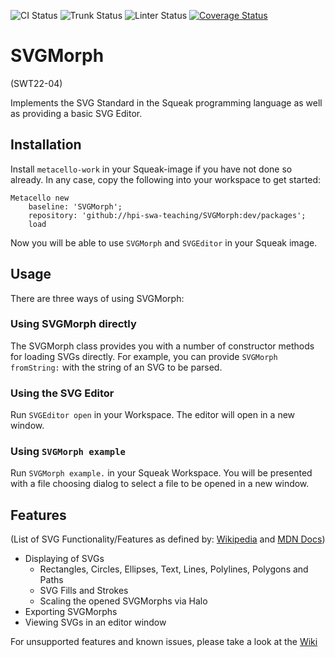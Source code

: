 ![CI Status](https://github.com/hpi-swa-teaching/SVGMorph/actions/workflows/ci.yml/badge.svg)
![Trunk Status](https://github.com/hpi-swa-teaching/SVGMorph/actions/workflows/ci-trunk.yml/badge.svg)
![Linter Status](https://github.com/hpi-swa-teaching/SVGMorph/actions/workflows/ci-linter.yml/badge.svg)
[![Coverage Status](https://coveralls.io/repos/github/hpi-swa-teaching/SVGMorph/badge.svg?branch=dev)](https://coveralls.io/github/hpi-swa-teaching/SVGMorph?branch=dev)

# SVGMorph
(SWT22-04)

Implements the SVG Standard in the Squeak programming language as well as providing a basic SVG Editor. 

## Installation
Install `metacello-work` in your Squeak-image if you have not done so already. In any case, copy the following into your workspace to get started:
```smalltalk
Metacello new
    baseline: 'SVGMorph';
    repository: 'github://hpi-swa-teaching/SVGMorph:dev/packages';
    load
```

Now you will be able to use `SVGMorph` and `SVGEditor` in your Squeak image.

## Usage

There are three ways of using SVGMorph:

### Using SVGMorph directly

The SVGMorph class provides you with a number of constructor methods for loading SVGs directly. For example, you can provide `SVGMorph fromString:` with the string of an SVG to be parsed.

### Using the SVG Editor

Run `SVGEditor open` in your Workspace. The editor will open in a new window.

### Using `SVGMorph example`

Run `SVGMorph example.` in your Squeak Workspace. You will be presented with a file choosing dialog to select a file to be opened in a new window.

## Features

(List of SVG Functionality/Features as defined by: [Wikipedia](https://en.wikipedia.org/wiki/Scalable_Vector_Graphics) and  [MDN Docs](https://developer.mozilla.org/en-US/docs/Web/SVG/Tutorial))

- Displaying of SVGs
    - Rectangles, Circles, Ellipses, Text, Lines, Polylines, Polygons and Paths
    - SVG Fills and Strokes
    - Scaling the opened SVGMorphs via Halo
- Exporting SVGMorphs
- Viewing SVGs in an editor window

For unsupported features and known issues, please take a look at the [Wiki](https://github.com/hpi-swa-teaching/SVGMorph/wiki/Known-Issues-and-unsupported-features)
